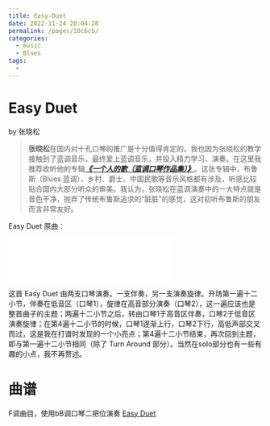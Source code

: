 ```yaml
---
title: Easy-Duet
date: 2022-11-24 20:04:28
permalink: /pages/10c6cb/
categories:
  - music
  - Blues
tags:
  - 
---
```

# Easy Duet

by 张晓松

>**张晓松**在国内对十孔口琴的推广是十分值得肯定的。我也因为张晓松的教学接触到了蓝调音乐，最终爱上蓝调音乐，并投入精力学习、演奏。在这里我推荐收听他的专辑<span style="font-style:italic;font-weight:bold;">[《一个人的歌（蓝调口琴作品集）》](https://y.qq.com/n/ryqq/albumDetail/0023uF2V2dOBIR)</span>。这张专辑中，布鲁斯（Blues 蓝调）、乡村、爵士、中国民歌等音乐风格都有涉及，听感比较贴合国内大部分听众的审美。我认为，张晓松在蓝调演奏中的一大特点就是音色干净，抛弃了传统布鲁斯追求的“脏脏”的感觉，这对初听布鲁斯的朋友而言非常友好。

Easy Duet 原曲：

<iframe frameborder="no" border="0" marginwidth="0" marginheight="0" width=330 height=86 src="//music.163.com/outchain/player?type=2&id=521460811&auto=0&height=66"></iframe>

这首 Easy Duet 由两支口琴演奏。一支伴奏，另一支演奏旋律。开场第一遍十二小节，伴奏在低音区（口琴1），旋律在高音部分演奏（口琴2），这一遍应该也是整首曲子的主题；两遍十二小节之后，转由口琴1于高音区伴奏，口琴2于低音区演奏旋律；在第4遍十二小节的时候，口琴1逐渐上行，口琴2下行，高低声部交叉而过，这是我在打谱时发现的一个小亮点；第4遍十二小节结束，再次回到主题，即与第一遍十二小节相同（除了 Turn Around 部分）。当然在solo部分也有一些有趣的小点，我不再赘述。

# 曲谱

F调曲目，使用bB调口琴二把位演奏
[Easy Duet](/file/Easy-Duet.pdf)
